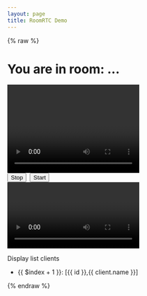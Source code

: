 ```yaml
---
layout: page
title: RoomRTC Demo
---
```


<!-- load styles cdn -->
<link href="{{ site.baseurl }}/dist/style.css" rel="stylesheet" type="text/css" media="screen" />

{% raw %}
<div ng-app="demo" ng-controller="roomController">
    <h1>You are in room: <span ng-bind="room">...</span></h1>
    <video class="mirror" width="300" height="200" ng-src="{{localVideo}}" autoplay="true"></video>
    <div class="media-controls">
        <input type="button" value="Stop" ng-click="stop()">&nbsp;
        <input type="button" value="Start" ng-click="start()">
    </div>
    <div id="remotes">
        <div class="video" ng-repeat="(id, remoteVideo) in remoteVideos">
            <video id="{{id}}" ng-src="{{remoteVideo}}" autoplay="true"></video>
        </div>
    </div>
    <p>Display list clients</p>
    <ul>
        <li ng-repeat="(id, client) in clients">{{ $index + 1 }}: [{{ id }},{{ client.name }}]</li>
    </ul>
</div>
{% endraw %}

<script src="{{ site.baseurl }}/dist/roomrtc.latest.js"></script>
<script src="{{ site.baseurl }}/dist/angular-v1.4.9.js"></script>
<script type="text/javascript">
    angular.module("demo", [])
        .controller("roomController", function ($scope, $timeout, $sce) {
            $scope.localVideo = null;
            $scope.remoteVideos = {};

            var room = $scope.room = (location.search && location.search.split('?')[1]) || "demo";
            var roomRTC = new RoomRTC();

            roomRTC.on("connected", function (id) {
                console.log("connected connectionId: ", id);
            });

            roomRTC.on("readyToCall", function (id) {
                console.log("readyToCall, connectionId: ", id);
                roomRTC.initMediaSource()
                    .then(stream => {
                        var streamUrl = roomRTC.getStreamAsUrl(stream);
                        $timeout(function () {
                            $scope.localVideo = $sce.trustAsResourceUrl(streamUrl);
                        });
                        return roomRTC.joinRoom(room);
                    })
                    .then(roomData => {
                        console.log("joinRoom ok: ", roomData);
                        $timeout(function () {
                            $scope.clients = roomData.clients;
                        });
                        return roomData.clients;
                    })
                    .catch(err => {
                        console.error("joinRoom error: ", err);
                    });
            });

            roomRTC.on("videoAdded", function(pc, stream) {
                var pid = pc.id;
                console.log("Ohh, we have a new participant", pid);
                $timeout(function() {
                    var streamUrl = roomRTC.getStreamAsUrl(stream);
                    var trustUrl = $sce.trustAsResourceUrl(streamUrl);
                    $scope.remoteVideos[pid] = trustUrl;
                    $scope.clients[pid] = pc.resources;
                })
            });

            roomRTC.on("videoRemoved", function(pc) {
                var pid = pc.id;
                var url = $scope.remoteVideos[pid];
                roomRTC.revokeObjectURL(url);
                console.log("Ohh, a participant has gone", pid);
                $timeout(function() {
                    // remove url from remoteVideos
                    delete $scope.remoteVideos[pid];
                    delete $scope.clients[pid];
                })
            });

            /**
                * Setup control buttons
                * */
            $scope.stop = function () {
                $scope.localVideo = null;
                roomRTC.stop();
            }

            $scope.start = function () {
                roomRTC.initMediaSource().then(stream => {
                    var streamUrl = roomRTC.getStreamAsUrl(stream);
                    $timeout(function () {
                        $scope.localVideo = $sce.trustAsResourceUrl(streamUrl);
                    });
                });
            }
        });
</script>
